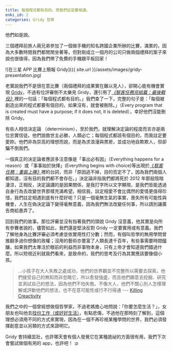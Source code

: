 ```yaml
---
title: 每個程式都有目的，而我們註定要相遇。
enki_id: 2
categories: Gridy 哲學
---
```

他們如是說。

三個禮拜前旅人兩兄弟參加了一個做手機的知名跨國企業所辦的比賽，滿累的，因為大多數時間我們都閒閒坐著等，但對剛成立一個月的公司只做兩個禮拜的案子來說也很值得，因為我們帶了免費的手機跟平板回家！

![在三星 APP 比賽上簡報 Gridy]({{ site.url }}/assets/images/gridy-presentation.jpg)

老實說我們不是很在意比賽（兩個禮拜的成果實在難以見人），卻開心能有機會實現 [Gridy](http://ttwns.tw/gridy "Gridy")，不過有位評審倒不太樂見 Gridy，還引用了[*《駭客任務完結篇：最後戰役》*](http://www.generationterrorists.com/quotes/the_matrix_revolutions.shtml)裡的一句話：「每個程式都有目的。」我們查了一下，完整的句子是：「每個被創造出來的程式都要有個目的，如果沒有，就會被刪除。」（Every program that is created must have a purpose; if it does not, it is deleted），幸好他們沒能刪除 Gridy。

有些人相信決定論 （determinism），至於我們，就理解決定論的程度而言亦是兩位忠實信徒。他們說救世主必勝，人類必亡；每個程式都該有個目的，而我註定要愛妳。他們非為崇高的理想而說，而是為求浪漫與票房，並成功地自欺欺人，但卻騙不倒我們。

一個真正的決定論者應該多注意像是「事出必有因」（Everything happens for a reason）或「事事始於抉擇」(Everything begins with choice)等出現於[《*駭客任務：重裝上陣》*](http://en.wikiquote.org/wiki/The_Matrix_Reloaded)裡的台詞，而非「原因逃不掉，目的否定不了，因為我們兩個人都知道，沒有目的我們都不會存在。」決定論非指我們都將死於 2012 年那般陰暗淒涼，正相反，決定論講的是因果關係，是我打字所以文字顯現，是我們皆能透過自身行為去改變世界那樣充滿希望。相信我，註定相愛不會比偶然的愛情更值得珍惜，我們註定相遇到底有什麼好呢？只是一個毫無生氣的事實，喪失所有可能性與機會，人生在偽決定論下變得毫無意義，因為我們無法改變任何事，所以請別讓廣告商給愚弄了。

回到我們的故事。那位評審並沒有指著我們的頭說 Gridy 沒意義，他其實是向所有參賽者說的，儘管如此，我們還是堅決反對 Gridy 一定要實用或有意義。我們了解他身為比賽評審必須考慮並依實用性打分數；然而，有個叫哲學的無用學問曾推翻多過你想像的政權；沒用的藝術亦豐富了人類長達千百年，有些事需要時間醞釀，如果我們太專注於眼前的利益而非事物本身，只有上帝才會知道我們錯過什麼。所以短視近利就我們看來，是致命的，我們的思考及行為其實應該要像個小孩。
> …小孩子在大人失敗之處成功，他們的世界觀並不完整所以需要去探索。他們接受自己的無知而非忽略它，所以愈發強盛，而且他們願意去挖掘、研究並測試自己的想法，因為他們不怕失敗。不像大人，他們不關心別人怎樣理解或評斷他們的想法，也不在意可能性或行不行得通 --- [Killing Creactivity](http://bigthink.com/ideas/killing-creativity-why-kids-draw-pictures-of-monsters-and-adults-dont?)

我們之中的一個曾經想做個哲學家，不過老媽擔心地問說：「你要怎麼生活？」，女朋友也叫他去[找份工作（或好好生活）](http://lyrics.wikia.com/Oasis:The_Importance_Of_Being_Idle)，有點悲傷，不過他在那時刻了解到，這個理想必須用不同的方式來實現，因為在一個不再珍視某種學問的世界，我們必須發揮創意並以另類的方式來證明它。

Gridy 會持續茁壯，也許哪天會有個人發覺它在某種詭祕的方面很有用，我們下次會嘗試做個有用的 app，也許吧！ :p
